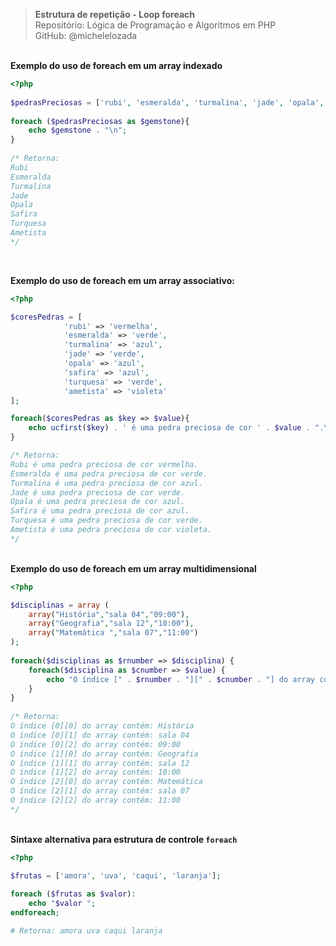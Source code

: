 > **Estrutura de repetição - Loop foreach**     
> Repositório: Lógica de Programação e Algoritmos em PHP   
> GitHub: @michelelozada
&nbsp;
     
&nbsp;       
**Exemplo do uso de foreach em um array indexado**
```php
<?php   
	
$pedrasPreciosas = ['rubi', 'esmeralda', 'turmalina', 'jade', 'opala', 'safira', 'turquesa', 'ametista'];
					
foreach ($pedrasPreciosas as $gemstone){
	echo $gemstone . "\n";
}
		
/* Retorna:
Rubi
Esmeralda
Turmalina
Jade
Opala
Safira
Turquesa
Ametista
*/
```
&nbsp;
&nbsp; 

**Exemplo do uso de foreach em um array associativo:**
```php
<?php   

$coresPedras = [  
			'rubi' => 'vermelha',
			'esmeralda' => 'verde',
			'turmalina' => 'azul',
			'jade' => 'verde',
			'opala' => 'azul',
			'safira' => 'azul',
			'turquesa' => 'verde',
			'ametista' => 'violeta'
];

foreach($coresPedras as $key => $value){
	echo ucfirst($key) . ' é uma pedra preciosa de cor ' . $value . ".\n";		
}

/* Retorna:
Rubi é uma pedra preciosa de cor vermelha.
Esmeralda é uma pedra preciosa de cor verde.
Turmalina é uma pedra preciosa de cor azul.
Jade é uma pedra preciosa de cor verde.
Opala é uma pedra preciosa de cor azul.
Safira é uma pedra preciosa de cor azul.
Turquesa é uma pedra preciosa de cor verde.
Ametista é uma pedra preciosa de cor violeta.
*/
```
&nbsp;
&nbsp;  
**Exemplo do uso de foreach em um array multidimensional**
```php
<?php   

$disciplinas = array (
    array("História","sala 04","09:00"),
    array("Geografia","sala 12","10:00"),
    array("Matemática ","sala 07","11:00")
);
 
foreach($disciplinas as $rnumber => $disciplina) {
	foreach($disciplina as $cnumber => $value) {
		echo "O índice [" . $rnumber . "][" . $cnumber . "] do array contém: " . $value . ".\n";
	}
}
 
/* Retorna:
O índice [0][0] do array contém: História
O índice [0][1] do array contém: sala 04
O índice [0][2] do array contém: 09:00
O índice [1][0] do array contém: Geografia
O índice [1][1] do array contém: sala 12
O índice [1][2] do array contém: 10:00
O índice [2][0] do array contém: Matemática 
O índice [2][1] do array contém: sala 07
O índice [2][2] do array contém: 11:00
*/
```
&nbsp;
&nbsp;  
**Sintaxe alternativa para estrutura de controle `foreach`**
```php
<?php

$frutas = ['amora', 'uva', 'caqui', 'laranja'];
					
foreach ($frutas as $valor):
	echo "$valor ";
endforeach;

# Retorna: amora uva caqui laranja 
```